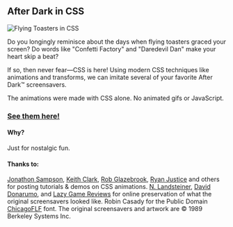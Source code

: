 ## After Dark in CSS

![Flying Toasters in CSS](img/flying-toasters-css.jpg)

Do you longingly reminisce about the days when flying toasters graced your screen? Do words like "Confetti Factory" and "Daredevil Dan" make your heart skip a beat?

If so, then never fear—CSS is here! Using modern CSS techniques like animations and transforms, we can imitate several of your favorite After Dark™ screensavers.

The animations were made with CSS alone. No animated gifs or JavaScript.

### [See them here!](https://santakd.github.io/after-dark-css/)

#### Why?

Just for nostalgic fun.

#### Thanks to:

[Jonathon Sampson](https://twitter.com/jonathansampson), [Keith Clark](http://codepen.io/keithclark/), [Rob Glazebrook](http://www.cssnewbie.com/pure-css-bouncing-ball), [Ryan Justice](http://ned.highline.edu/~ryan-j/200/final/) and others for posting tutorials & demos on CSS animations.
[N. Landsteiner](http://www.masswerk.at/flyer/), [David Donarumo](http://www.youtube.com/watch?v=M1w1SQ3ezh8), and [Lazy Game Reviews](http://www.youtube.com/watch?v=ANnYbX54oU4) for online preservation of what the original screensavers looked like.
Robin Casady for the Public Domain [ChicagoFLF](http://christtrekker.users.sourceforge.net/fnt/chicago.shtml) font.
The original screensavers and artwork are © 1989 Berkeley Systems Inc.
